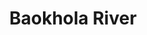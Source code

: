 ---
title: "Baokhola River"
title_bn: "বাওখোলা নদী"
description: "The kula upazila of Shatkhira district is the origin space for this river from Karuli river and ends by meeting with Minaj river at Haranbari."
---